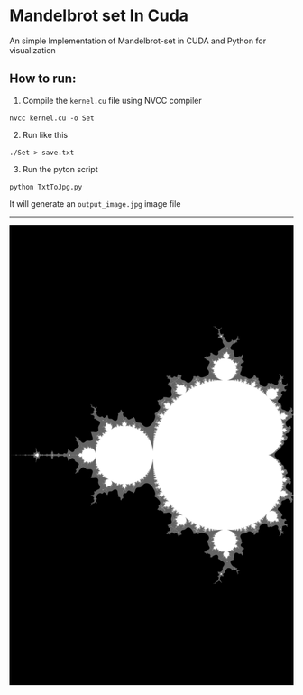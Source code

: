 # Mandelbrot set In Cuda

An simple Implementation of Mandelbrot-set in CUDA and Python for visualization


## How to run:

1. Compile the  `kernel.cu` file using NVCC compiler
```
nvcc kernel.cu -o Set
```
2. Run like this

```
./Set > save.txt
```

3. Run the pyton script

```
python TxtToJpg.py
```

It will generate an `output_image.jpg` image file

<hr>

![Output Image](https://github.com/hangita101/MAndelbrot-set/blob/main/output_image.jpg)

